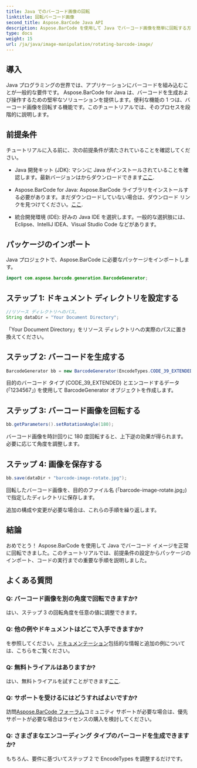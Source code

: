 ```yaml
---
title: Java でのバーコード画像の回転
linktitle: 回転バーコード画像
second_title: Aspose.BarCode Java API
description: Aspose.BarCode を使用して Java でバーコード画像を簡単に回転する方法を学びます。 Java 開発者向けの包括的なステップバイステップ ガイド。
type: docs
weight: 15
url: /ja/java/image-manipulation/rotating-barcode-image/
---
```


## 導入

Java プログラミングの世界では、アプリケーションにバーコードを組み込むことが一般的な要件です。 Aspose.BarCode for Java は、バーコードを生成および操作するための堅牢なソリューションを提供します。便利な機能の 1 つは、バーコード画像を回転する機能です。このチュートリアルでは、そのプロセスを段階的に説明します。

## 前提条件

チュートリアルに入る前に、次の前提条件が満たされていることを確認してください。

-  Java 開発キット (JDK): マシンに Java がインストールされていることを確認します。最新バージョンはからダウンロードできます[ここ](https://www.oracle.com/java/technologies/javase-downloads.html).

- Aspose.BarCode for Java: Aspose.BarCode ライブラリをインストールする必要があります。まだダウンロードしていない場合は、ダウンロード リンクを見つけてください。[ここ](https://releases.aspose.com/barcode/java/).

- 統合開発環境 (IDE): 好みの Java IDE を選択します。一般的な選択肢には、Eclipse、IntelliJ IDEA、Visual Studio Code などがあります。

## パッケージのインポート

Java プロジェクトで、Aspose.BarCode に必要なパッケージをインポートします。

```java
import com.aspose.barcode.generation.BarcodeGenerator;
```

## ステップ 1: ドキュメント ディレクトリを設定する

```java
//リソース ディレクトリへのパス。
String dataDir = "Your Document Directory";
```

「Your Document Directory」をリソース ディレクトリへの実際のパスに置き換えてください。

## ステップ 2: バーコードを生成する

```java
BarcodeGenerator bb = new BarcodeGenerator(EncodeTypes.CODE_39_EXTENDED, "1234567");
```

目的のバーコード タイプ (CODE_39_EXTENDED) とエンコードするデータ (「1234567」) を使用して BarcodeGenerator オブジェクトを作成します。

## ステップ 3: バーコード画像を回転する

```java
bb.getParameters().setRotationAngle(180);
```

バーコード画像を時計回りに 180 度回転すると、上下逆の効果が得られます。必要に応じて角度を調整します。

## ステップ 4: 画像を保存する

```java
bb.save(dataDir + "barcode-image-rotate.jpg");
```

回転したバーコード画像を、目的のファイル名 (「barcode-image-rotate.jpg」) で指定したディレクトリに保存します。

追加の構成や変更が必要な場合は、これらの手順を繰り返します。

## 結論

おめでとう！ Aspose.BarCode を使用して Java でバーコード イメージを正常に回転できました。このチュートリアルでは、前提条件の設定からパッケージのインポート、コードの実行までの重要な手順を説明しました。

## よくある質問

### Q: バーコード画像を別の角度で回転できますか?
はい、ステップ 3 の回転角度を任意の値に調整できます。

### Q: 他の例やドキュメントはどこで入手できますか?
を参照してください。[ドキュメンテーション](https://reference.aspose.com/barcode/java/)包括的な情報と追加の例については、こちらをご覧ください。

### Q: 無料トライアルはありますか?
はい、無料トライアルを試すことができます[ここ](https://releases.aspose.com/).

### Q: サポートを受けるにはどうすればよいですか?
訪問[Aspose.BarCode フォーラム](https://forum.aspose.com/c/barcode/13)コミュニティ サポートが必要な場合は、優先サポートが必要な場合はライセンスの購入を検討してください。

### Q: さまざまなエンコーディング タイプのバーコードを生成できますか?
もちろん、要件に基づいてステップ 2 で EncodeTypes を調整するだけです。
